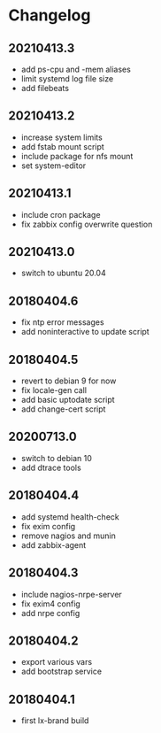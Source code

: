 # Changelog

## 20210413.3

* add ps-cpu and -mem aliases
* limit systemd log file size
* add filebeats

## 20210413.2

* increase system limits
* add fstab mount script
* include package for nfs mount
* set system-editor

## 20210413.1

* include cron package
* fix zabbix config overwrite question

## 20210413.0

* switch to ubuntu 20.04

## 20180404.6

* fix ntp error messages
* add noninteractive to update script

## 20180404.5

* revert to debian 9 for now
* fix locale-gen call
* add basic uptodate script
* add change-cert script

## 20200713.0

* switch to debian 10
* add dtrace tools

## 20180404.4

* add systemd health-check
* fix exim config
* remove nagios and munin
* add zabbix-agent

## 20180404.3

* include nagios-nrpe-server
* fix exim4 config
* add nrpe config

## 20180404.2

* export various vars
* add bootstrap service

## 20180404.1

* first lx-brand build
